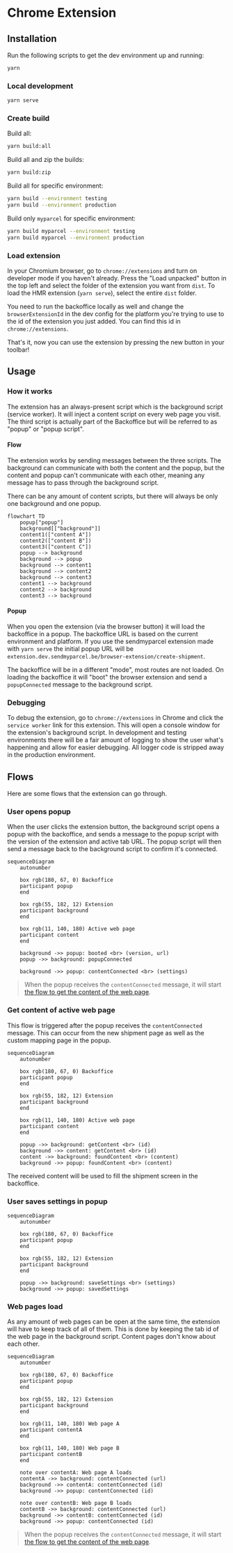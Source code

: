 # Chrome Extension

## Installation

Run the following scripts to get the dev environment up and running:

```bash
yarn
```

### Local development

```bash
yarn serve
```

### Create build

Build all:

```bash
yarn build:all
```

Build all and zip the builds:

```bash
yarn build:zip
```

Build all for specific environment:

```bash
yarn build --environment testing
yarn build --environment production
```

Build only `myparcel` for specific environment:

```bash
yarn build myparcel --environment testing
yarn build myparcel --environment production
```

### Load extension

In your Chromium browser, go to `chrome://extensions` and turn on developer mode if you haven't already. Press the "Load unpacked" button in the top left and select the folder of the extension you want from `dist`. To load the HMR extension (`yarn serve`), select the entire `dist` folder.

You need to run the backoffice locally as well and change the `browserExtensionId` in the dev config for the platform you're trying to use to the id of the extension you just added. You can find this id in `chrome://extensions`.

That's it, now you can use the extension by pressing the new button in your toolbar!

## Usage

### How it works

The extension has an always-present script which is the background script (service worker). It will inject a content script on every web page you visit. The third script is actually part of the Backoffice but will be referred to as "popup" or "popup script".

#### Flow

The extension works by sending messages between the three scripts. The background can communicate with both the content and the popup, but the content and popup can't communicate with each other, meaning any message has to pass through the background script.

There can be any amount of content scripts, but there will always be only one background and one popup.

```mermaid
flowchart TD
    popup["popup"]
    background[["background"]]
    content1(["content A"])
    content2(["content B"])
    content3(["content C"])
    popup --> background
    background --> popup
    background --> content1
    background --> content2
    background --> content3
    content1 --> background
    content2 --> background
    content3 --> background
```

#### Popup

When you open the extension (via the browser button) it will load the backoffice in a popup. The backoffice URL is based on the current environment and platform. If you use the sendmyparcel extension made with `yarn serve` the initial popup URL will be `extension.dev.sendmyparcel.be/browser-extension/create-shipment`.

The backoffice will be in a different "mode", most routes are not loaded. On loading the backoffice it will "boot" the browser extension and send a `popupConnected` message to the background script.

### Debugging

To debug the extension, go to `chrome://extensions` in Chrome and click the `service worker` link for this extension. This will open a console window for the extension's background script. In development and testing environments there will be a fair amount of logging to show the user what's happening and allow for easier debugging. All logger code is stripped away in the production environment.

## Flows

Here are some flows that the extension can go through.

### User opens popup

When the user clicks the extension button, the background script opens a popup with the backoffice, and sends a message to the popup script with the version of the extension and active tab URL. The popup script will then send a message back to the background script to confirm it's connected.

```mermaid
sequenceDiagram
    autonumber

    box rgb(180, 67, 0) Backoffice
    participant popup
    end

    box rgb(55, 182, 12) Extension
    participant background
    end

    box rgb(11, 140, 180) Active web page
    participant content
    end

    background ->> popup: booted <br> (version, url)
    popup ->> background: popupConnected

    background ->> popup: contentConnected <br> (settings)
```

> When the popup receives the `contentConnected` message, it will start [the flow to get the content of the web page](#get-content-of-active-web-page).

### Get content of active web page

This flow is triggered after the popup receives the `contentConnected` message. This can occur from the new shipment page as well as the custom mapping page in the popup.

```mermaid
sequenceDiagram
    autonumber

    box rgb(180, 67, 0) Backoffice
    participant popup
    end

    box rgb(55, 182, 12) Extension
    participant background
    end

    box rgb(11, 140, 180) Active web page
    participant content
    end

    popup ->> background: getContent <br> (id)
    background ->> content: getContent <br> (id)
    content ->> background: foundContent <br> (content)
    background ->> popup: foundContent <br> (content)
```

The received content will be used to fill the shipment screen in the backoffice.

### User saves settings in popup

```mermaid
sequenceDiagram
    autonumber

    box rgb(180, 67, 0) Backoffice
    participant popup
    end

    box rgb(55, 182, 12) Extension
    participant background
    end

    popup ->> background: saveSettings <br> (settings)
    background ->> popup: savedSettings
```

### Web pages load

As any amount of web pages can be open at the same time, the extension will have to keep track of all of them. This is done by keeping the tab id of the web page in the background script. Content pages don't know about each other.

```mermaid
sequenceDiagram
    autonumber

    box rgb(180, 67, 0) Backoffice
    participant popup
    end

    box rgb(55, 182, 12) Extension
    participant background
    end

    box rgb(11, 140, 180) Web page A
    participant contentA
    end

    box rgb(11, 140, 180) Web page B
    participant contentB
    end

    note over contentA: Web page A loads
    contentA ->> background: contentConnected (url)
    background ->> contentA: contentConnected (id)
    background ->> popup: contentConnected (id)

    note over contentB: Web page B loads
    contentB ->> background: contentConnected (url)
    background ->> contentB: contentConnected (id)
    background ->> popup: contentConnected (id)
```

> When the popup receives the `contentConnected` message, it will start [the flow to get the content of the web page](#get-content-of-active-web-page).
